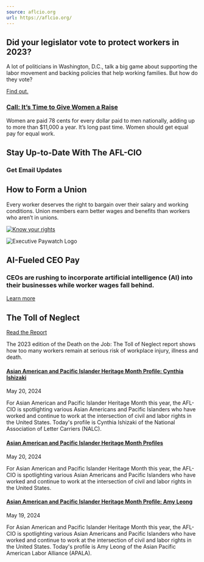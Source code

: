 ```yaml
---
source: aflcio.org
url: https://aflcio.org/
---
```


## Did your legislator vote to protect workers in 2023?

A lot of politicians in Washington, D.C., talk a big game about supporting the labor movement and backing policies that help working families. But how do they vote?

[Find out.](https://aflcio.org/scorecard)

### [Call: It’s Time to Give Women a Raise](https://act.aflcio.org/call_campaigns/support-the-paycheck-fairness-act-3?source=website "Call for Pay Fairness: Call: It’s Time to Give Women a Raise")

Women are paid 78 cents for every dollar paid to men nationally, adding up to more than $11,000 a year. It’s long past time. Women should get equal pay for equal work.

## Stay Up-to-Date With The AFL-CIO

### Get Email Updates

## How to Form a Union

Every worker deserves the right to bargain over their salary and working conditions. Union members earn better wages and benefits than workers who aren’t in unions.

[![Know your rights](https://aflcio.org/themes/custom/afl/source/images/know-your-rights.png)](https://aflcio.org/formaunion/rights-unionize "Your Rights to Unionize")

![Executive Paywatch Logo](https://aflcio.org/sites/default/files/inline-images/executive-paywatch-mark-white-orange_2.png)

## AI-Fueled CEO Pay

### CEOs are rushing to incorporate artificial intelligence (AI) into their businesses while worker wages fall behind. 

[Learn more](https://aflcio.org/paywatch)

## The Toll of Neglect

[Read the Report](https://aflcio.org/dotj-2023)

The 2023 edition of the Death on the Job: The Toll of Neglect report shows how too many workers remain at serious risk of workplace injury, illness and death.

#### [Asian American and Pacific Islander Heritage Month Profile: Cynthia Ishizaki](https://aflcio.org/2024/5/20/asian-american-and-pacific-islander-heritage-month-profile-cynthia-ishizaki)

May 20, 2024

For Asian American and Pacific Islander Heritage Month this year, the AFL-CIO is spotlighting various Asian Americans and Pacific Islanders who have worked and continue to work at the intersection of civil and labor rights in the United States. Today's profile is Cynthia Ishizaki of the National Association of Letter Carriers (NALC).

#### [Asian American and Pacific Islander Heritage Month Profiles](https://aflcio.org/2024/5/20/asian-american-and-pacific-islander-heritage-month-profiles)

May 20, 2024

For Asian American and Pacific Islander Heritage Month this year, the AFL-CIO is spotlighting various Asian Americans and Pacific Islanders who have worked and continue to work at the intersection of civil and labor rights in the United States.

#### [Asian American and Pacific Islander Heritage Month Profile: Amy Leong](https://aflcio.org/2024/5/19/asian-american-and-pacific-islander-heritage-month-profile-amy-leong)

May 19, 2024

For Asian American and Pacific Islander Heritage Month this year, the AFL-CIO is spotlighting various Asian Americans and Pacific Islanders who have worked and continue to work at the intersection of civil and labor rights in the United States. Today's profile is Amy Leong of the Asian Pacific American Labor Alliance (APALA).

